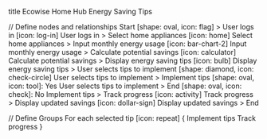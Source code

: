 
title Ecowise Home Hub Energy Saving Tips

// Define nodes and relationships
Start [shape: oval, icon: flag] > User logs in [icon: log-in]
User logs in > Select home appliances [icon: home]
Select home appliances > Input monthly energy usage [icon: bar-chart-2]
Input monthly energy usage > Calculate potential savings [icon: calculator]
Calculate potential savings > Display energy saving tips [icon: bulb]
Display energy saving tips > User selects tips to implement [shape: diamond, icon: check-circle]
User selects tips to implement > Implement tips [shape: oval, icon: tool]: Yes
User selects tips to implement > End [shape: oval, icon: check]: No
Implement tips > Track progress [icon: activity]
Track progress > Display updated savings [icon: dollar-sign]
Display updated savings > End

// Define Groups
For each selected tip [icon: repeat] {
  Implement tips
  Track progress
}